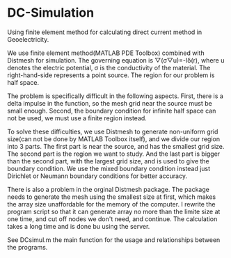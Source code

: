 # DC-Simulation
Using finite element method for calculating direct current method in Geoelectricity.

We use finite element method(MATLAB PDE Toolbox) combined with Distmesh for simulation. The governing equation is ▽(σ▽u)=-Iδ(r), where u denotes the electric potential, σ is the conductivity of the material. The right-hand-side represents a point source. The region for our problem is half space. 
    
The problem is specifically difficult in the following aspects. First, there is a delta impulse in the function, so the mesh grid near the source must be small enough. Second, the boundary condition for infinite half space can not be used, we must use a finite region instead. 
    
To solve these difficulties, we use Distmesh to generate non-uniform grid size(can not be done by MATLAB Toolbox itself), and we divide our region into 3 parts. The first part is near the source, and has the smallest grid size. The second part is the region we want to study. And the last part is bigger than the second part, with the largest grid size, and is used to give the boundary condition. We use the mixed boundary condition instead just Dirichlet or Neumann boundary conditions for better accuracy.
    
There is also a problem in the orginal Distmesh package. The package needs to generate the mesh using the smallest size at first, which makes the array size unaffordable for the memory of the computer. I rewrite the program script so that it can generate array no more than the limite size at one time, and cut off nodes we don't need, and continue. The calculation takes a long time and is done bu using the server.

See DCsimul.m the main function for the usage and relationships between the programs.
